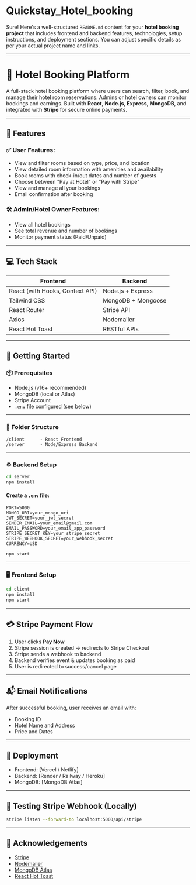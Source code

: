 # Quickstay_Hotel_booking

Sure! Here's a well-structured `README.md` content for your **hotel booking project** that includes frontend and backend features, technologies, setup instructions, and deployment sections. You can adjust specific details as per your actual project name and links.

---

# 🏨 Hotel Booking Platform

A full-stack hotel booking platform where users can search, filter, book, and manage their hotel room reservations. Admins or hotel owners can monitor bookings and earnings. Built with **React**, **Node.js**, **Express**, **MongoDB**, and integrated with **Stripe** for secure online payments.

---

## 📌 Features

### ✅ User Features:

* View and filter rooms based on type, price, and location
* View detailed room information with amenities and availability
* Book rooms with check-in/out dates and number of guests
* Choose between "Pay at Hotel" or "Pay with Stripe"
* View and manage all your bookings
* Email confirmation after booking

### 🛠️ Admin/Hotel Owner Features:

* View all hotel bookings
* See total revenue and number of bookings
* Monitor payment status (Paid/Unpaid)

---

## 💻 Tech Stack

| Frontend                        | Backend            |
| ------------------------------- | ------------------ |
| React (with Hooks, Context API) | Node.js + Express  |
| Tailwind CSS                    | MongoDB + Mongoose |
| React Router                    | Stripe API         |
| Axios                           | Nodemailer         |
| React Hot Toast                 | RESTful APIs       |

---

## 🔧 Getting Started

### 📦 Prerequisites

* Node.js (v16+ recommended)
* MongoDB (local or Atlas)
* Stripe Account
* `.env` file configured (see below)

---

### 📁 Folder Structure

```
/client      - React Frontend
/server      - Node/Express Backend
```

---

### ⚙️ Backend Setup

```bash
cd server
npm install
```

#### Create a `.env` file:

```env
PORT=5000
MONGO_URI=your_mongo_uri
JWT_SECRET=your_jwt_secret
SENDER_EMAIL=your_email@gmail.com
EMAIL_PASSWORD=your_email_app_password
STRIPE_SECRET_KEY=your_stripe_secret
STRIPE_WEBHOOK_SECRET=your_webhook_secret
CURRENCY=USD
```

```bash
npm start
```

---

### 🖥️ Frontend Setup

```bash
cd client
npm install
npm start
```

---

## 💳 Stripe Payment Flow

1. User clicks **Pay Now**
2. Stripe session is created → redirects to Stripe Checkout
3. Stripe sends a webhook to backend
4. Backend verifies event & updates booking as paid
5. User is redirected to success/cancel page

---

## 📬 Email Notifications

After successful booking, user receives an email with:

* Booking ID
* Hotel Name and Address
* Price and Dates

---

## 🚀 Deployment

* Frontend: \[Vercel / Netlify]
* Backend: \[Render / Railway / Heroku]
* MongoDB: \[MongoDB Atlas]

---

## 🧪 Testing Stripe Webhook (Locally)

```bash
stripe listen --forward-to localhost:5000/api/stripe
```

---

## 🙌 Acknowledgements

* [Stripe](https://stripe.com/)
* [Nodemailer](https://nodemailer.com/)
* [MongoDB Atlas](https://www.mongodb.com/atlas)
* [React Hot Toast](https://react-hot-toast.com/)


